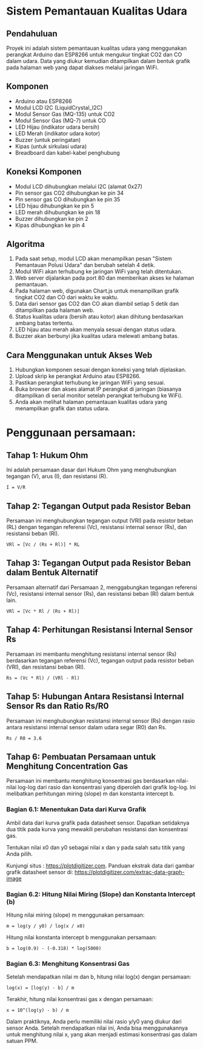 # Sistem Pemantauan Kualitas Udara

## Pendahuluan
Proyek ini adalah sistem pemantauan kualitas udara yang menggunakan perangkat Arduino dan ESP8266 untuk mengukur tingkat CO2 dan CO dalam udara. Data yang diukur kemudian ditampilkan dalam bentuk grafik pada halaman web yang dapat diakses melalui jaringan WiFi.

## Komponen
- Arduino atau ESP8266
- Modul LCD I2C (LiquidCrystal_I2C)
- Modul Sensor Gas (MQ-135) untuk CO2
- Modul Sensor Gas (MQ-7) untuk CO
- LED Hijau (indikator udara bersih)
- LED Merah (indikator udara kotor)
- Buzzer (untuk peringatan)
- Kipas (untuk sirkulasi udara)
- Breadboard dan kabel-kabel penghubung

## Koneksi Komponen
- Modul LCD dihubungkan melalui I2C (alamat 0x27)
- Pin sensor gas CO2 dihubungkan ke pin 34
- Pin sensor gas CO dihubungkan ke pin 35
- LED hijau dihubungkan ke pin 5
- LED merah dihubungkan ke pin 18
- Buzzer dihubungkan ke pin 2
- Kipas dihubungkan ke pin 4

## Algoritma
1. Pada saat setup, modul LCD akan menampilkan pesan "Sistem Pemantauan Polusi Udara" dan berubah setelah 4 detik.
2. Modul WiFi akan terhubung ke jaringan WiFi yang telah ditentukan.
3. Web server dijalankan pada port 80 dan memberikan akses ke halaman pemantauan.
4. Pada halaman web, digunakan Chart.js untuk menampilkan grafik tingkat CO2 dan CO dari waktu ke waktu.
5. Data dari sensor gas CO2 dan CO akan diambil setiap 5 detik dan ditampilkan pada halaman web.
6. Status kualitas udara (bersih atau kotor) akan dihitung berdasarkan ambang batas tertentu.
7. LED hijau atau merah akan menyala sesuai dengan status udara.
8. Buzzer akan berbunyi jika kualitas udara melewati ambang batas.

## Cara Menggunakan untuk Akses Web
1. Hubungkan komponen sesuai dengan koneksi yang telah dijelaskan.
2. Upload skrip ke perangkat Arduino atau ESP8266.
3. Pastikan perangkat terhubung ke jaringan WiFi yang sesuai.
4. Buka browser dan akses alamat IP perangkat di jaringan (biasanya ditampilkan di serial monitor setelah perangkat terhubung ke WiFi).
5. Anda akan melihat halaman pemantauan kualitas udara yang menampilkan grafik dan status udara.


# Penggunaan persamaan:

## Tahap 1: Hukum Ohm
Ini adalah persamaan dasar dari Hukum Ohm yang menghubungkan tegangan (V), arus (I), dan resistansi (R).

```
I = V/R
```

## Tahap 2: Tegangan Output pada Resistor Beban
Persamaan ini menghubungkan tegangan output (VRl) pada resistor beban (RL) dengan tegangan referensi (Vc), resistansi internal sensor (Rs), dan resistansi beban (Rl).

```
VRl = [Vc / (Rs + Rl)] * RL
```

## Tahap 3: Tegangan Output pada Resistor Beban dalam Bentuk Alternatif
Persamaan alternatif dari Persamaan 2, menggabungkan tegangan referensi (Vc), resistansi internal sensor (Rs), dan resistansi beban (Rl) dalam bentuk lain.

```
VRl = [Vc * Rl / (Rs + Rl)]
```

## Tahap 4: Perhitungan Resistansi Internal Sensor Rs
Persamaan ini membantu menghitung resistansi internal sensor (Rs) berdasarkan tegangan referensi (Vc), tegangan output pada resistor beban (VRl), dan resistansi beban (Rl).

```
Rs = (Vc * Rl) / (VRl - Rl)
```

## Tahap 5: Hubungan Antara Resistansi Internal Sensor Rs dan Ratio Rs/R0
Persamaan ini menghubungkan resistansi internal sensor (Rs) dengan rasio antara resistansi internal sensor dalam udara segar (R0) dan Rs.

```
Rs / R0 = 3.6
```

## Tahap 6: Pembuatan Persamaan untuk Menghitung Concentration Gas
Persamaan ini membantu menghitung konsentrasi gas berdasarkan nilai-nilai log-log dari rasio dan konsentrasi yang diperoleh dari grafik log-log. Ini melibatkan perhitungan miring (slope) m dan konstanta intercept b.

### Bagian 6.1: Menentukan Data dari Kurva Grafik
Ambil data dari kurva grafik pada datasheet sensor. Dapatkan setidaknya dua titik pada kurva yang mewakili perubahan resistansi dan konsentrasi gas. 

Tentukan nilai x0 dan y0 sebagai nilai x dan y pada salah satu titik yang Anda pilih.

Kunjungi situs : https://plotdigitizer.com. Panduan ekstrak data dari gambar grafik datasheet sensor di: https://plotdigitizer.com/extrac-data-graph-image

### Bagian 6.2: Hitung Nilai Miring (Slope) dan Konstanta Intercept (b)
Hitung nilai miring (slope) m menggunakan persamaan:

```
m = log(y / y0) / log(x / x0)
```

Hitung nilai konstanta intercept b menggunakan persamaan:

```
b = log(0.9) - (-0.318) * log(5000)
```

### Bagian 6.3: Menghitung Konsentrasi Gas
Setelah mendapatkan nilai m dan b, hitung nilai log(x) dengan persamaan:

```
log(x) = [log(y) - b] / m
```

Terakhir, hitung nilai konsentrasi gas x dengan persamaan:

```
x = 10^(log(y) - b) / m
```

Dalam praktiknya, Anda perlu memiliki nilai rasio y/y0 yang diukur dari sensor Anda. Setelah mendapatkan nilai ini, Anda bisa menggunakannya untuk menghitung nilai x, yang akan menjadi estimasi konsentrasi gas dalam satuan PPM.
